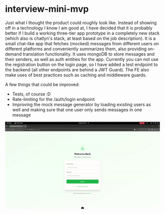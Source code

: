 # interview-mini-mvp
Just what I thought the product could roughly look like. Instead of showing off in a technology I know I am good at, I have decided that it is probably better if I build a working three-tier app prototype in a completely new stack (which also is chatlyn's stack, at least based on the job description). It is a small chat-like app that fetches (mocked) messages from different users on different platforms and conveniently summarizes them, also providing on-demand translation functionality. It uses mongoDB to store messages and their senders, as well as auth entities for the app. Currently you can not use the registration button on the login page, so I have added a test endpoint to the backend (all other endpoints are behind a JWT Guard). The FE also make uses of best practices such as caching and middleware guards.

A few things that could be improved:
- Tests, of course :D
- Rate-limiting for the /auth/login endpoint
- Improving the mock message generator by loading existing users as well and making sure that one user only sends messages in one message

![Demo](demo.gif)
